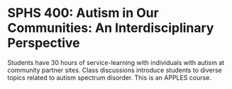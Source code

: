 # SPHS 400: Autism in Our Communities: An Interdisciplinary Perspective

Students have 30 hours of service-learning with individuals with autism at community partner sites. Class discussions introduce students to diverse topics related to autism spectrum disorder. This is an APPLES course.